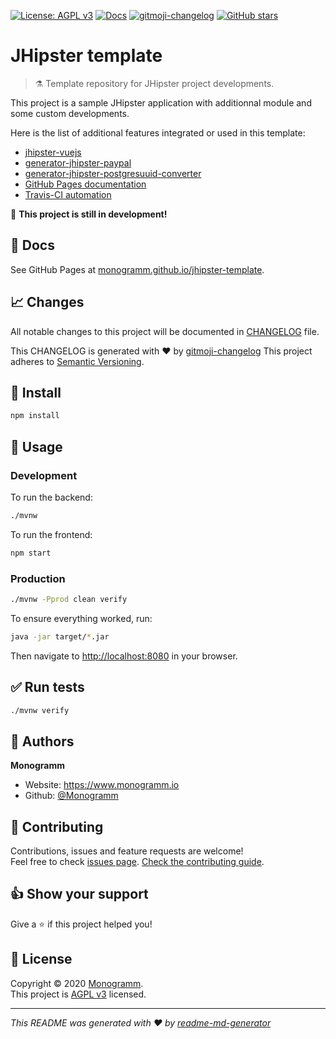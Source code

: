 [uri_license]: http://www.gnu.org/licenses/agpl.html
[uri_license_image]: https://img.shields.io/badge/License-AGPL%20v3-blue.svg

[![License: AGPL v3][uri_license_image]][uri_license]
[![Docs](https://img.shields.io/badge/Docs-Github%20Pages-blue)](https://monogramm.github.io/jhipster-template/)
[![gitmoji-changelog](https://img.shields.io/badge/Changelog-gitmoji-blue.svg)](https://github.com/frinyvonnick/gitmoji-changelog)
[![GitHub stars](https://img.shields.io/github/stars/Monogramm/jhipster-template?style=social)](https://github.com/Monogramm/jhipster-template)

<!--
[TODO] If project uses Taiga for project management:

[![Managed with Taiga.io](https://img.shields.io/badge/Managed%20with-TAIGA.io-709f14.svg)](https://tree.taiga.io/project/monogrammbot-monogrammjhipster-template/ "Managed with Taiga.io")
-->
<!--
[TODO] If project uses Travis-CI:

[![Build Status](https://travis-ci.org/Monogramm/jhipster-template.svg)](https://travis-ci.org/Monogramm/jhipster-template)
-->
<!--
[TODO] If project uses Coveralls for code coverage:

[![Coverage Status](https://coveralls.io/repos/github/Monogramm/jhipster-template/badge.svg?branch=master)](https://coveralls.io/github/Monogramm/jhipster-template?branch=master)
-->
<!--
[TODO] If project is deployed to DockerHub:

[![Docker Automated buid](https://img.shields.io/docker/cloud/build/monogramm/jhipster-template.svg)](https://hub.docker.com/r/monogramm/jhipster-template/)
[![Docker Pulls](https://img.shields.io/docker/pulls/monogramm/jhipster-template.svg)](https://hub.docker.com/r/monogramm/jhipster-template/)
[![Docker Version](https://images.microbadger.com/badges/version/monogramm/jhipster-template.svg)](https://microbadger.com/images/monogramm/jhipster-template)
[![Docker Size](https://images.microbadger.com/badges/image/monogramm/jhipster-template.svg)](https://microbadger.com/images/monogramm/jhipster-template)
-->
<!--
[TODO] If project is deployed to Heroku:

[![Deployed with](https://img.shields.io/badge/Deployed%20with-Heroku-blueviolet)](https://jhipster-template.herokuapp.com "Heroku")
-->

# **JHipster template**

> :alembic: Template repository for JHipster project developments.

This project is a sample JHipster application with additionnal module and some custom developments.

Here is the list of additional features integrated or used in this template:

- [jhipster-vuejs](https://github.com/jhipster/jhipster-vuejs)
- [generator-jhipster-paypal](https://github.com/contribution-jhipster-uga/generator-jhipster-paypal)
- [generator-jhipster-postgresuuid-converter](https://github.com/amitjindal/generator-jhipster-postgresuuid-converter)
- [GitHub Pages documentation](https://pages.github.com/)
- [Travis-CI automation](https://travis-ci.org/)

:construction: **This project is still in development!**

## :blue_book: Docs

See GitHub Pages at [monogramm.github.io/jhipster-template](https://monogramm.github.io/jhipster-template/).

## :chart_with_upwards_trend: Changes

All notable changes to this project will be documented in [CHANGELOG](./CHANGELOG.md) file.

This CHANGELOG is generated with :heart: by [gitmoji-changelog](https://github.com/frinyvonnick/gitmoji-changelog)
This project adheres to [Semantic Versioning](https://semver.org/spec/v2.0.0.html).

<!--
[TODO] If project uses Taiga for project management:

## :bookmark: Roadmap

See [Taiga.io](https://tree.taiga.io/project/monogrammbot-monogrammjhipster-template/ "Taiga.io monogrammbot-monogrammjhipster-template")

-->

## :construction: Install

```sh
npm install
```

## :rocket: Usage

### Development

To run the backend:

```sh
./mvnw
```

To run the frontend:

```sh
npm start
```

### Production

```sh
./mvnw -Pprod clean verify
```

To ensure everything worked, run:

```sh
java -jar target/*.jar
```

Then navigate to [http://localhost:8080](http://localhost:8080) in your browser.

<!--
[TODO] If project is deployed to Heroku:

### Demonstration

[Heroku jhipster-template.herokuapp.com](https://jhipster-template.herokuapp.com)

-->

## :white_check_mark: Run tests

```sh
./mvnw verify
```

<!--
[TODO] If project is deployed to DockerHub:

## :whale: Supported tags

[Dockerhub monogramm/jhipster-template](https://hub.docker.com/r/monogramm/jhipster-template/)

* `latest`

-->

## :bust_in_silhouette: Authors

**Monogramm**

- Website: https://www.monogramm.io
- Github: [@Monogramm](https://github.com/Monogramm)

## :handshake: Contributing

Contributions, issues and feature requests are welcome!<br />Feel free to check [issues page](https://github.com/Monogramm/jhipster-template/issues).
[Check the contributing guide](./CONTRIBUTING.md).<br />

## :thumbsup: Show your support

Give a :star: if this project helped you!

## :page_facing_up: License

Copyright © 2020 [Monogramm](https://github.com/Monogramm).<br />
This project is [AGPL v3](uri_license) licensed.

---

_This README was generated with :heart: by [readme-md-generator](https://github.com/kefranabg/readme-md-generator)_
